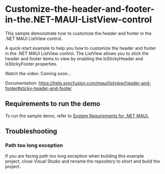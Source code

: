 # Customize-the-header-and-footer-in-the.NET-MAUI-ListView-control
This sample demonstrate how to customize the header and footer in the .NET MAUI ListView control.

A quick-start example to help you how to customize the header and footer in the .NET MAUI ListView control. The ListView allows you to stick the header and footer items to view by enabling the IsStickyHeader and IsStickyFooter properties. 

Watch the video: Coming soon...

Documentation: https://help.syncfusion.com/maui/listview/header-and-footer#sticky-header-and-footer 

## <a name="requirements-to-run-the-demo"></a>Requirements to run the demo ##

To run the sample demo, refer to [System Requirements for .NET MAUI.](https://help.syncfusion.com/maui/system-requirements)

## <a name="troubleshooting"></a>Troubleshooting ##
### Path too long exception
If you are facing path too long exception when building this example project, close Visual Studio and rename the repository to short and build the project.